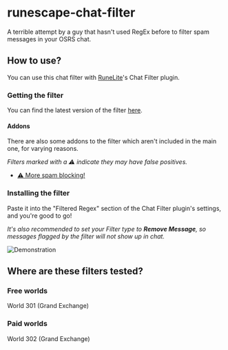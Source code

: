 # runescape-chat-filter
A terrible attempt by a guy that hasn't used RegEx before to filter spam messages in your OSRS chat.

## How to use?
You can use this chat filter with [RuneLite](https://runelite.net)'s Chat Filter plugin.

### Getting the filter
You can find the latest version of the filter [here](https://raw.githubusercontent.com/Vukky123/runescape-chat-filter/main/filters/filter-main).

#### Addons
There are also some addons to the filter which aren't included in the main one, for varying reasons.

*Filters marked with a ⚠ indicate they may have false positives.*

* [⚠ More spam blocking!](https://raw.githubusercontent.com/Vukky123/runescape-chat-filter/main/filters/filter-fprisk)

### Installing the filter
Paste it into the "Filtered Regex" section of the Chat Filter plugin's settings, and you're good to go!

*It's also recommended to set your Filter type to **Remove Message**, so messages flagged by the filter will not show up in chat.*

![Demonstration](https://i.imgur.com/5KonraL.gif)

## Where are these filters tested?

### Free worlds
World 301 (Grand Exchange)

### Paid worlds
World 302 (Grand Exchange)
